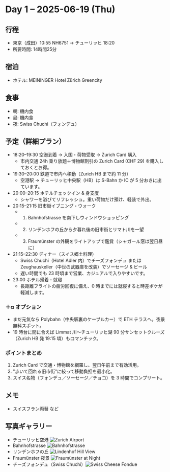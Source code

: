 # Day 1 – 2025-06-19 (Thu)

## 行程
- 東京（成田）10:55 NH6751 → チューリッヒ 18:20
- 所要時間: 14時間25分

## 宿泊
- ホテル: MEININGER Hotel Zürich Greencity

## 食事
- 朝: 機内食
- 昼: 機内食
- 夜: Swiss Chuchi（フォンデュ）

## 予定（詳細プラン）
- 18:20–19:30 空港到着 → 入国・荷物受取 → Zurich Card 購入
  - 市内交通 24h 乗り放題＋博物館割引の Zurich Card (CHF 29) を購入しておくとお得。
- 19:30–20:00 鉄道で市内へ移動（Zurich HB まで約 11 分）
  - 空港駅 → チューリッヒ中央駅（HB）は S-Bahn か IC が 5 分おきに出ています。
- 20:00–20:15 ホテルチェックイン & 身支度
  - シャワーを浴びてリフレッシュ。重い荷物だけ預け、軽装で外出。
- 20:15–21:15 旧市街イブニング・ウォーク
  - 1) Bahnhofstrasse を南下しウィンドウショッピング
  - 2) リンデンホフの丘から夕暮れ後の旧市街とリマト川を一望
  - 3) Fraumünster の外観をライトアップで鑑賞（シャガール窓は翌日昼に）
- 21:15–22:30 ディナー（スイス郷土料理）
  - Swiss Chuchi（Hotel Adler 内）でチーズフォンデュ または Zeughauskeller（中世の武器庫を改装）でソーセージ & ビール
  - 遅い時間でも 23 時頃まで営業、カジュアルで入りやすいです。
- 23:00 ホテル帰着・就寝
  - 長距離フライトの疲労回復に備え、0 時までには就寝すると時差ボケが軽減します。

### ＋α オプション
- まだ元気なら Polybahn（中央駅裏のケーブルカー）で ETH テラスへ。夜景無料スポット。
- 19 時台に間に合えば Limmat 川〜チューリッヒ湖 90 分サンセットクルーズ（Zurich HB 発 19:15 頃）もロマンチック。

### ポイントまとめ
1. Zurich Card で交通・博物館を網羅し、翌日午前まで有効活用。
2. "歩いて回れる旧市街"に絞って移動負担を最小化。
3. スイス名物（フォンデュ／ソーセージ／チョコ）を 3 時間でコンプリート。

## メモ
- スイスフラン両替 など

## 写真ギャラリー
- チューリッヒ空港 ![Zurich Airport](https://source.unsplash.com/twIzCL3YSRI/800x600)
- Bahnhofstrasse  ![Bahnhofstrasse](https://source.unsplash.com/8RVE8SlJIIE/800x600)
- リンデンホフの丘 ![Lindenhof Hill View](https://source.unsplash.com/ifOa39xcjNI/800x600)
- Fraumünster 夜景 ![Fraumünster at Night](https://source.unsplash.com/BOKmoBt7ZTk/800x600)
- チーズフォンデュ（Swiss Chuchi）![Swiss Cheese Fondue](https://source.unsplash.com/vo7GGTh6sXM/800x600) 
